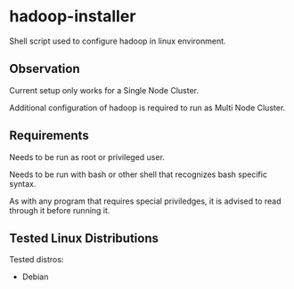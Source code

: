 # hadoop-installer
Shell script used to configure hadoop in linux environment.

## Observation
Current setup only works for a Single Node Cluster.

Additional configuration of hadoop is required to run as Multi Node Cluster.

## Requirements
Needs to be run as root or privileged user.

Needs to be run with bash or other shell that recognizes bash specific syntax.

As with any program that requires special priviledges, it is advised to read through it before running it.

## Tested Linux Distributions
Tested distros:
  - Debian

